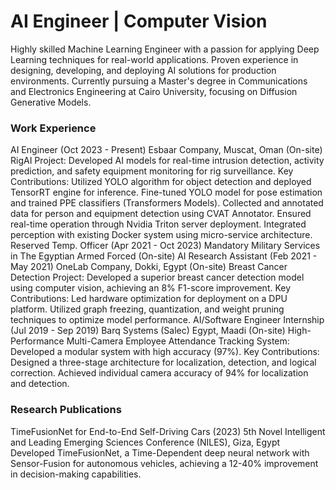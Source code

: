 # AI Engineer | Computer Vision

Highly skilled Machine Learning Engineer with a passion for applying Deep Learning techniques for real-world applications. Proven experience in designing, developing, and deploying AI solutions for production environments. Currently pursuing a Master's degree in Communications and Electronics Engineering at Cairo University, focusing on Diffusion Generative Models.

### Work Experience
AI Engineer (Oct 2023 - Present)
    Esbaar Company, Muscat, Oman (On-site)
    RigAI Project: Developed AI models for real-time intrusion detection, activity prediction, and safety equipment monitoring for rig surveillance.
        Key Contributions:
            Utilized YOLO algorithm for object detection and deployed TensorRT engine for inference.
            Fine-tuned YOLO model for pose estimation and trained PPE classifiers (Transformers Models).
            Collected and annotated data for person and equipment detection using CVAT Annotator.
            Ensured real-time operation through Nvidia Triton server deployment.
            Integrated perception with existing Docker system using micro-service architecture.
Reserved Temp. Officer (Apr 2021 - Oct 2023)
    Mandatory Military Services in The Egyptian Armed Forced (On-site)
AI Research Assistant (Feb 2021 - May 2021)
    OneLab Company, Dokki, Egypt (On-site)
    Breast Cancer Detection Project: Developed a superior breast cancer detection model using computer vision, achieving an 8% F1-score improvement.
        Key Contributions:
            Led hardware optimization for deployment on a DPU platform.
            Utilized graph freezing, quantization, and weight pruning techniques to optimize model performance.
AI/Software Engineer Internship (Jul 2019 - Sep 2019)
    Barq Systems (Salec) Egypt, Maadi (On-site)
    High-Performance Multi-Camera Employee Attendance Tracking System: Developed a modular system with high accuracy (97%).
        Key Contributions:
            Designed a three-stage architecture for localization, detection, and logical correction.
            Achieved individual camera accuracy of 94% for localization and detection.
### Research Publications
TimeFusionNet for End-to-End Self-Driving Cars (2023)
    5th Novel Intelligent and Leading Emerging Sciences Conference (NILES), Giza, Egypt
    Developed TimeFusionNet, a Time-Dependent deep neural network with Sensor-Fusion for autonomous vehicles, achieving a 12-40% improvement in decision-making capabilities.
